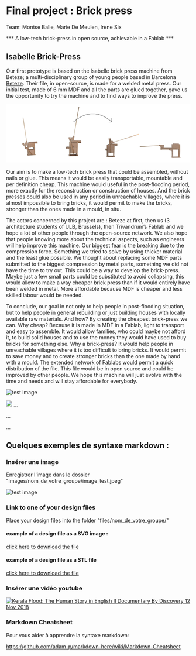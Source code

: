 # Final project : Brick press

Team: Montse Balle, Marie De Meulen, Irène Six

*** A low-tech brick-press in open source, achievable in a Fablab ***

## Isabelle Brick-Press
Our first prototype is based on the Isabelle brick press machine from Beteze; a multi-disciplinary group of young people based in Barcelona [Beteze](https://www.beteze.org). Their file, in open-source, is made for a welded metal press.  Our initial test, made of 6 mm MDF and all the parts are glued together, gave us the opportunity to try the machine and to find ways to improve the press. 

![4 temps Presse](GroupWebPage_Canevas/images/Presse_a_briques/4tempspresse.jpg)

Our aim is to make a low-tech brick press that could be assembled, without nails or glue. This means it would be easily transportable, mountable and per definition cheap.
This machine would useful in the post-flooding period, more exactly for the reconstruction or construction of houses. And the brick presses could also be used in any period in unreachable villages, where it is almost impossible to bring bricks, it would permit to make the bricks, stronger than the ones made in a mould, in situ.

The actors concerned by this project are : Beteze at first, then us (3 architecture students of ULB, Brussels), then Trivandrum’s Fablab and we hope a lot of other people through the open-source network. We also hope that people knowing more about the technical aspects, such as engineers will help improve this machine. Our biggest fear is the breaking due to the compression force. Something we tried to solve by using thicker material and the least glue possible. 
We thought about replacing some MDF parts submitted to the biggest compression by metal parts, something we did not have the time to try out. This could be a way to develop the brick-press. Maybe just a few small parts could be substituted to avoid collapsing, this would allow to make a way cheaper brick press than if it would entirely have been welded in metal.  More affordable because MDF is cheaper and less skilled labour would be needed.

To conclude, our goal in not only to help people in post-flooding situation, but to help people in general rebuilding or just building houses with locally available raw materials.
And how? By creating the cheapest brick-press we can. 
Why cheap? Because it is made in MDF in a Fablab, light to transport and easy to assemble. It would allow families, who could maybe not afford it, to build solid houses and to use the money they would have used to buy bricks for something else.
Why a brick-press? It would help people in unreachable villages where it is too difficult to bring bricks. It would permit to save money and to create stronger bricks than the one made by hand with a mould.
The extended network of Fablabs would permit a quick distribution of the file. This file would be in open source and could be improved by other people. We hope this machine will just evolve with the time and needs and will stay affordable for everybody. 

 
![test image](images/Presse_a_briques/image_test.jpeg)

![](images/Presse_a_briques/BriqueMaison.jpeg)
...

...

...


## Quelques exemples de syntaxe markdown :

### Insérer une image

Enregistrer l'image dans le dossier "images/nom_de_votre_groupe/image_test.jpeg"

![test image](images/nom_de_votre_groupe/image_test.jpeg)


### Link to one of your design files

Place your design files into the folder "files/nom_de_votre_groupe/"

#### example of a design file as a SVG image :

[click here to download the file](files/nom_de_votre_groupe/Auxetics_ULB_Generated.svg)

#### example of a design file as a STL file

[click here to download the file](files/nom_de_votre_groupe/20mm_cube.stl)

### Insérer une vidéo youtube

[![Kerala Flood: The Human Story in English II Documentary By Discovery 12 Nov 2018](https://img.youtube.com/vi/nXtx7SdM65M/0.jpg)](https://www.youtube.com/watch?v=nXtx7SdM65M)

### Markdown Cheatsheet

Pour vous aider à apprendre la syntaxe markdown:

https://github.com/adam-p/markdown-here/wiki/Markdown-Cheatsheet
